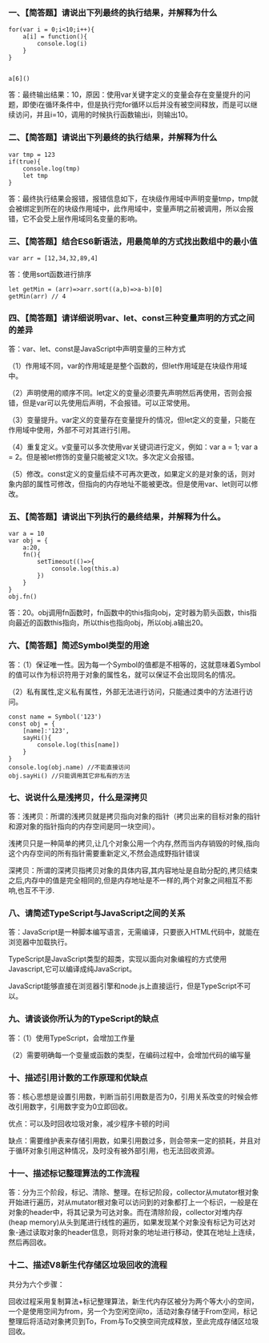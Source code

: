 ### 一、【简答题】请说出下列最终的执行结果，并解释为什么
``` var a = []
for(var i = 0;i<10;i++){
    a[i] = function(){
        console.log(i)
    }
}


a[6]()
```
答：最终输出结果：10，原因：使用var关键字定义的变量会存在变量提升的问题，即使i在循环条件中，但是执行完for循环以后并没有被空间释放，而是可以继续访问，并且i=10，调用的时候执行函数输出i，则输出10。

### 二、【简答题】请说出下列最终的执行结果，并解释为什么
```
var tmp = 123
if(true){
    console.log(tmp)
    let tmp
}
```
答：最终执行结果会报错，报错信息如下，在块级作用域中声明变量tmp，tmp就会被绑定到所在的块级作用域中，此作用域中，变量声明之前被调用，所以会报错，它不会受上层作用域同名变量的影响。

### 三、【简答题】结合ES6新语法，用最简单的方式找出数组中的最小值
```
var arr = [12,34,32,89,4]
```
答：使用sort函数进行排序
```
let getMin = (arr)=>arr.sort((a,b)=>a-b)[0]
getMin(arr) // 4
```
### 四、【简答题】请详细说明var、let、const三种变量声明的方式之间的差异
答：var、let、const是JavaScript中声明变量的三种方式

（1）作用域不同，var的作用域是是整个函数的，但let作用域是在块级作用域中。

（2）声明使用的顺序不同。let定义的变量必须要先声明然后再使用，否则会报错，但是var可以先使用后声明，不会报错。可以正常使用。

（3）变量提升。var定义的变量存在变量提升的情况，但let定义的变量，只能在作用域中使用，外部不可对其进行引用。

（4）重复定义。v变量可以多次使用var关键词进行定义，例如：var a = 1; var a = 2。但是被let修饰的变量只能被定义1次。多次定义会报错。

（5）修改。const定义的变量后续不可再次更改，如果定义的是对象的话，则对象内部的属性可修改，但指向的内存地址不能被更改。但是使用var、let则可以修改。

### 五、【简答题】请说出下列执行的最终结果，并解释为什么。
```
var a = 10
var obj = {
    a:20,
    fn(){
        setTimeout(()=>{
            console.log(this.a)
        })
    }
}
obj.fn()
```
答：20。obj调用fn函数时，fn函数中的this指向obj，定时器为箭头函数，this指向最近的函数this指向，所以this也指向obj，所以obj.a输出20。

### 六、【简答题】简述Symbol类型的用途
答：（1）保证唯一性。因为每一个Symbol的值都是不相等的，这就意味着Symbol的值可以作为标识符用于对象的属性名，就可以保证不会出现同名的情况。

（2）私有属性,定义私有属性，外部无法进行访问，只能通过类中的方法进行访问。
```
const name = Symbol('123')
const obj = {
    [name]:'123',
    sayHi(){
        console.log(this[name])
    }
}
console.log(obj.name) //不能直接访问
obj.sayHi() //只能调用其它非私有的方法
```
### 七、说说什么是浅拷贝，什么是深拷贝
答：浅拷贝：所谓的浅拷贝就是拷贝指向对象的指针（拷贝出来的目标对象的指针和源对象的指针指向的内存空间是同一块空间）。

浅拷贝只是一种简单的拷贝,让几个对象公用一个内存,然而当内存销毁的时候,指向这个内存空间的所有指针需要重新定义,不然会造成野指针错误

深拷贝：所谓的深拷贝指拷贝对象的具体内容,其内容地址是自助分配的,拷贝结束之后,内存中的值是完全相同的,但是内存地址是不一样的,两个对象之间相互不影响,也互不干涉.

### 八、请简述TypeScript与JavaScript之间的关系
答：JavaScript是一种脚本编写语言，无需编译，只要嵌入HTML代码中，就能在浏览器中加载执行。

TypeScript是JavaScript类型的超类，实现以面向对象编程的方式使用Javascript,它可以编译成纯JavaScript。

JavaScript能够直接在浏览器引擎和node.js上直接运行，但是TypeScript不可以。

### 九、请谈谈你所认为的TypeScript的缺点
答：（1）使用TypeScript，会增加工作量

（2）需要明确每一个变量或函数的类型，在编码过程中，会增加代码的编写量

### 十、描述引用计数的工作原理和优缺点
答：核心思想是设置引用数，判断当前引用数是否为0，引用关系改变的时候会修改引用数字，引用数字变为0立即回收。

优点：可以及时回收垃圾对象，减少程序卡顿的时间

缺点：需要维护表来存储引用数，如果引用数过多，则会带来一定的损耗，并且对于循环对象引用这种情况，及时没有被外部引用，也无法回收资源。

### 十一、描述标记整理算法的工作流程
答：分为三个阶段，标记、清除、整理。在标记阶段，collector从mutator根对象开始进行遍历，对从mutator根对象可以访问到的对象都打上一个标识，一般是在对象的header中，将其记录为可达对象。而在清除阶段，collector对堆内存(heap memory)从头到尾进行线性的遍历，如果发现某个对象没有标记为可达对象-通过读取对象的header信息，则将对象的地址进行移动，使其在地址上连续，然后再回收。

### 十二、描述V8新生代存储区垃圾回收的流程
共分为六个步骤：

回收过程采用复制算法+标记整理算法，新生代内存区被分为两个等大小的空间，一个是使用空间为from，另一个为空闲空间to，活动对象存储于From空间，标记整理后将活动对象拷贝到To，From与To交换空间完成释放，至此完成存储区垃圾回收。